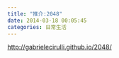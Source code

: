 ```yaml
---
title: "推介:2048"
date: 2014-03-18 00:05:45
categories: 日常生活
---
```


http://gabrielecirulli.github.io/2048/